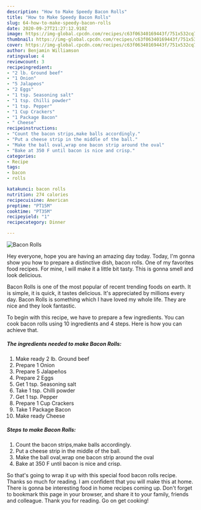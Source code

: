 ```yaml
---
description: "How to Make Speedy Bacon Rolls"
title: "How to Make Speedy Bacon Rolls"
slug: 64-how-to-make-speedy-bacon-rolls
date: 2020-09-27T21:27:12.910Z
image: https://img-global.cpcdn.com/recipes/c63f06340169443f/751x532cq70/bacon-rolls-recipe-main-photo.jpg
thumbnail: https://img-global.cpcdn.com/recipes/c63f06340169443f/751x532cq70/bacon-rolls-recipe-main-photo.jpg
cover: https://img-global.cpcdn.com/recipes/c63f06340169443f/751x532cq70/bacon-rolls-recipe-main-photo.jpg
author: Benjamin Williamson
ratingvalue: 4
reviewcount: 3
recipeingredient:
- "2 lb. Ground beef"
- "1 Onion"
- "5 Jalapeos"
- "2 Eggs"
- "1 tsp. Seasoning salt"
- "1 tsp. Chilli powder"
- "1 tsp. Pepper"
- "1 Cup Crackers"
- "1 Package Bacon"
- " Cheese"
recipeinstructions:
- "Count the bacon strips,make balls accordingly."
- "Put a cheese strip in the middle of the ball."
- "Make the ball oval,wrap one bacon strip around the oval"
- "Bake at 350 F until bacon is nice and crisp."
categories:
- Recipe
tags:
- bacon
- rolls

katakunci: bacon rolls 
nutrition: 274 calories
recipecuisine: American
preptime: "PT15M"
cooktime: "PT35M"
recipeyield: "1"
recipecategory: Dinner

---
```



![Bacon Rolls](https://img-global.cpcdn.com/recipes/c63f06340169443f/751x532cq70/bacon-rolls-recipe-main-photo.jpg)

Hey everyone, hope you are having an amazing day today. Today, I'm gonna show you how to prepare a distinctive dish, bacon rolls. One of my favorites food recipes. For mine, I will make it a little bit tasty. This is gonna smell and look delicious.



Bacon Rolls is one of the most popular of recent trending foods on earth. It is simple, it is quick, it tastes delicious. It's appreciated by millions every day. Bacon Rolls is something which I have loved my whole life. They are nice and they look fantastic.


To begin with this recipe, we have to prepare a few ingredients. You can cook bacon rolls using 10 ingredients and 4 steps. Here is how you can achieve that.

<!--inarticleads1-->

##### The ingredients needed to make Bacon Rolls:

1. Make ready 2 lb. Ground beef
1. Prepare 1 Onion
1. Prepare 5 Jalapeños
1. Prepare 2 Eggs
1. Get 1 tsp. Seasoning salt
1. Take 1 tsp. Chilli powder
1. Get 1 tsp. Pepper
1. Prepare 1 Cup Crackers
1. Take 1 Package Bacon
1. Make ready  Cheese




<!--inarticleads2-->

##### Steps to make Bacon Rolls:

1. Count the bacon strips,make balls accordingly.
1. Put a cheese strip in the middle of the ball.
1. Make the ball oval,wrap one bacon strip around the oval
1. Bake at 350 F until bacon is nice and crisp.




So that's going to wrap it up with this special food bacon rolls recipe. Thanks so much for reading. I am confident that you will make this at home. There is gonna be interesting food in home recipes coming up. Don't forget to bookmark this page in your browser, and share it to your family, friends and colleague. Thank you for reading. Go on get cooking!
